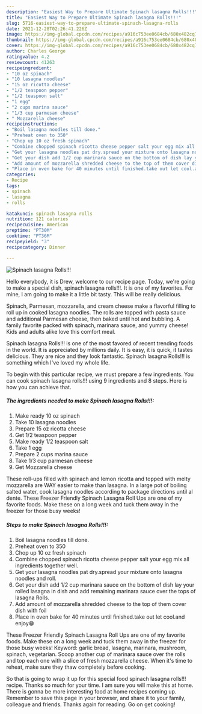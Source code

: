 ```yaml
---
description: "Easiest Way to Prepare Ultimate Spinach lasagna Rolls!!!"
title: "Easiest Way to Prepare Ultimate Spinach lasagna Rolls!!!"
slug: 5716-easiest-way-to-prepare-ultimate-spinach-lasagna-rolls
date: 2021-12-28T02:26:41.226Z
image: https://img-global.cpcdn.com/recipes/a916c753ee0684cb/680x482cq70/spinach-lasagna-rolls-recipe-main-photo.jpg
thumbnail: https://img-global.cpcdn.com/recipes/a916c753ee0684cb/680x482cq70/spinach-lasagna-rolls-recipe-main-photo.jpg
cover: https://img-global.cpcdn.com/recipes/a916c753ee0684cb/680x482cq70/spinach-lasagna-rolls-recipe-main-photo.jpg
author: Charles George
ratingvalue: 4.2
reviewcount: 41263
recipeingredient:
- "10 oz spinach"
- "10 lasagna noodles"
- "15 oz ricotta cheese"
- "1/2 teaspoon pepper"
- "1/2 teaspoon salt"
- "1 egg"
- "2 cups marina sauce"
- "1/3 cup parmesan cheese"
- " Mozzarella cheese"
recipeinstructions:
- "Boil lasagna noodles till done."
- "Preheat oven to 350"
- "Chop up 10 oz fresh spinach"
- "Combine chopped spinach ricotta cheese pepper salt your egg mix all ingredients together well."
- "Get your lasagna noodles pat dry.spread your mixture onto lasagna noodles and roll."
- "Get your dish add 1/2 cup marinara sauce on the bottom of dish lay your rolled lasagna in dish and add remaining marinara sauce over the tops of lasagna Rolls."
- "Add amount of mozzarella shredded cheese to the top of them cover dish with foil"
- "Place in oven bake for 40 minutes until finished.take out let cool.and enjoy😁"
categories:
- Recipe
tags:
- spinach
- lasagna
- rolls

katakunci: spinach lasagna rolls 
nutrition: 121 calories
recipecuisine: American
preptime: "PT30M"
cooktime: "PT36M"
recipeyield: "3"
recipecategory: Dinner

---
```



![Spinach lasagna Rolls!!!](https://img-global.cpcdn.com/recipes/a916c753ee0684cb/680x482cq70/spinach-lasagna-rolls-recipe-main-photo.jpg)

Hello everybody, it is Drew, welcome to our recipe page. Today, we're going to make a special dish, spinach lasagna rolls!!!. It is one of my favorites. For mine, I am going to make it a little bit tasty. This will be really delicious.

Spinach, Parmesan, mozzarella, and cream cheese make a flavorful filling to roll up in cooked lasagna noodles. The rolls are topped with pasta sauce and additional Parmesan cheese, then baked until hot and bubbling. A family favorite packed with spinach, marinara sauce, and yummy cheese! Kids and adults alike love this comfort meal.

Spinach lasagna Rolls!!! is one of the most favored of recent trending foods in the world. It is appreciated by millions daily. It is easy, it is quick, it tastes delicious. They are nice and they look fantastic. Spinach lasagna Rolls!!! is something which I've loved my whole life.


To begin with this particular recipe, we must prepare a few ingredients. You can cook spinach lasagna rolls!!! using 9 ingredients and 8 steps. Here is how you can achieve that.

<!--inarticleads1-->

##### The ingredients needed to make Spinach lasagna Rolls!!!:

1. Make ready 10 oz spinach
1. Take 10 lasagna noodles
1. Prepare 15 oz ricotta cheese
1. Get 1/2 teaspoon pepper
1. Make ready 1/2 teaspoon salt
1. Take 1 egg
1. Prepare 2 cups marina sauce
1. Take 1/3 cup parmesan cheese
1. Get  Mozzarella cheese


These roll-ups filled with spinach and lemon ricotta and topped with melty mozzarella are WAY easier to make than lasagna. In a large pot of boiling salted water, cook lasagna noodles according to package directions until al dente. These Freezer Friendly Spinach Lasagna Roll Ups are one of my favorite foods. Make these on a long week and tuck them away in the freezer for those busy weeks! 

<!--inarticleads2-->

##### Steps to make Spinach lasagna Rolls!!!:

1. Boil lasagna noodles till done.
1. Preheat oven to 350
1. Chop up 10 oz fresh spinach
1. Combine chopped spinach ricotta cheese pepper salt your egg mix all ingredients together well.
1. Get your lasagna noodles pat dry.spread your mixture onto lasagna noodles and roll.
1. Get your dish add 1/2 cup marinara sauce on the bottom of dish lay your rolled lasagna in dish and add remaining marinara sauce over the tops of lasagna Rolls.
1. Add amount of mozzarella shredded cheese to the top of them cover dish with foil
1. Place in oven bake for 40 minutes until finished.take out let cool.and enjoy😁


These Freezer Friendly Spinach Lasagna Roll Ups are one of my favorite foods. Make these on a long week and tuck them away in the freezer for those busy weeks! Keyword: garlic bread, lasagna, marinara, mushroom, spinach, vegetarian. Scoop another cup of marinara sauce over the rolls and top each one with a slice of fresh mozzarella cheese. When it&#39;s time to reheat, make sure they thaw completely before cooking. 

So that is going to wrap it up for this special food spinach lasagna rolls!!! recipe. Thanks so much for your time. I am sure you will make this at home. There is gonna be more interesting food at home recipes coming up. Remember to save this page in your browser, and share it to your family, colleague and friends. Thanks again for reading. Go on get cooking!
